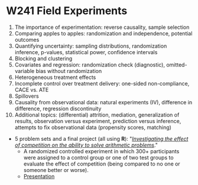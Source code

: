 # W241 Field Experiments

1. The importance of experimentation: reverse causality, sample selection
2. Comparing apples to apples: randomization and independence, potential outcomes
3. Quantifying uncertainty: sampling distributions, randomization inference, p-values, statistical power, confidence intervals
4. Blocking and clustering
5. Covariates and regression: randomization check (diagnostic), omitted-variable bias without randomization
6. Heterogeneous treatment effects
7. Incomplete control over treatment delivery: one-sided non-compliance, CACE vs. ATE
8. Spillovers
9. Causality from observational data: natural experiments (IV), difference in difference, regression discontinuity
10. Additional topics: (differential) attrition, mediation, generalization of results, observation versus experiment, prediction versus inference, attempts to fix observational data (propensity scores, matching)



+ 5 problem sets and a final project (all using **R**): "[*Investigating the effect of competition on the ability to solve arithmetic problems*](https://docs.google.com/viewer?url=https://github.com/juanjocarin/W241-Field-Experiments/raw/master/Final%20Project/FinalPaper_Soto-Neff-Carin-Tumuluri.pdf)."
    + A randomized controlled experiment in which 300+ participants were assigned to a control group or one of two test groups to evaluate the effect of competition (being compared to no one or someone better or worse).
    + [Presentation](https://docs.google.com/presentation/d/1CN9XqDRyDQaVjPz7LSdroSeaE96LYxqoAbCXw9WQfpw/edit?usp=sharing)
